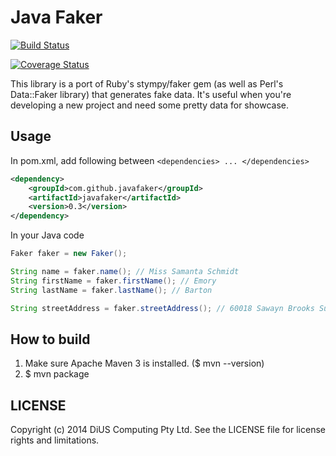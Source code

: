 Java Faker
==========

[![Build Status](https://travis-ci.org/DiUS/java-faker.png?branch=master)](https://travis-ci.org/DiUS/java-faker)

[![Coverage Status](https://coveralls.io/repos/DiUS/java-faker/badge.png)](https://coveralls.io/r/DiUS/java-faker)

This library is a port of Ruby's stympy/faker gem (as well as Perl's Data::Faker library) that generates fake data.
It's useful when you're developing a new project and need some pretty data for showcase.

Usage
-----
In pom.xml, add following between `<dependencies> ... </dependencies>`

```xml
<dependency>
    <groupId>com.github.javafaker</groupId>
    <artifactId>javafaker</artifactId>
    <version>0.3</version>
</dependency>
```

In your Java code

```java
Faker faker = new Faker();

String name = faker.name(); // Miss Samanta Schmidt
String firstName = faker.firstName(); // Emory
String lastName = faker.lastName(); // Barton

String streetAddress = faker.streetAddress(); // 60018 Sawayn Brooks Suite 449
```

How to build
------------
1. Make sure Apache Maven 3 is installed. ($ mvn --version)
2. $ mvn package


LICENSE
-------
Copyright (c) 2014 DiUS Computing Pty Ltd. See the LICENSE file for license rights and limitations.
